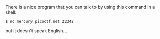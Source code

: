 There is a nice program that you can talk to by using this command in a shell:

```
$ nc mercury.picoctf.net 22342
```

but it doesn't speak English...
